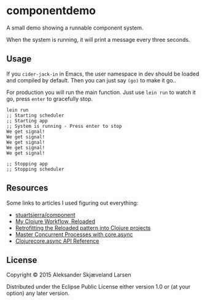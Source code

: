 # componentdemo

A small demo showing a runnable component system.

When the system is running, it will print a message every three seconds.

## Usage

If you `cider-jack-in` in Emacs, the user namespace in dev should be loaded and compiled by default. Then you can just say `(go)` to make it go..

For production you will run the main function. Just use `lein run` to watch it go, press `enter` to gracefully stop.


```Shell
lein run
;; Starting scheduler
;; Starting app
;; System is running - Press enter to stop
We get signal!
We get signal!
We get signal!
We get signal!
We get signal!

;; Stopping app
;; Stopping scheduler
```

## Resources

Some links to articles I used figuring out everything:

- [stuartsierra/component](https://github.com/stuartsierra/component)
- [My Clojure Workflow, Reloaded](http://thinkrelevance.com/blog/2013/06/04/clojure-workflow-reloaded)
- [Retrofitting the Reloaded pattern into Clojure projects](http://martintrojer.github.io/clojure/2013/09/07/retrofitting-the-reloaded-pattern-into-clojure-projects/)
- [Master Concurrent Processes with core.async](http://www.braveclojure.com/core-async/)
- [Clojurecore.async API Reference](https://clojure.github.io/core.async/#clojure.core.async/go-loop)

## License

Copyright © 2015 Aleksander Skjæveland Larsen

Distributed under the Eclipse Public License either version 1.0 or (at
your option) any later version.
